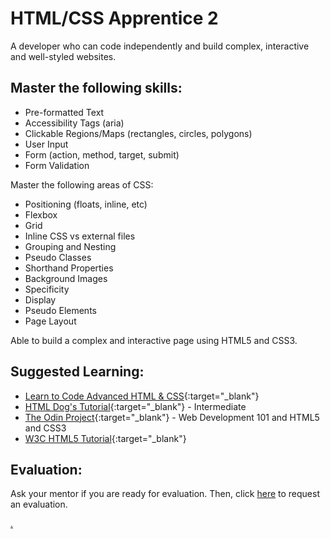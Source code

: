 # HTML/CSS Apprentice 2

A developer who can code independently and build complex, interactive and well-styled websites.

## Master the following skills:

* Pre-formatted Text
* Accessibility Tags (aria)
* Clickable Regions/Maps (rectangles, circles, polygons)
* User Input
* Form (action, method, target, submit)
* Form Validation

Master the following areas of CSS:

* Positioning (floats, inline, etc)
* Flexbox
* Grid
* Inline CSS vs external files
* Grouping and Nesting
* Pseudo Classes
* Shorthand Properties
* Background Images
* Specificity
* Display
* Pseudo Elements
* Page Layout

Able to build a complex and interactive page using HTML5 and CSS3.

## Suggested Learning: 
* [Learn to Code Advanced HTML & CSS](https://learn.shayhowe.com/advanced-html-css/){:target="_blank"}
* [HTML Dog's Tutorial](https://www.htmldog.com/guides/css/intermediate/){:target="_blank"} - Intermediate
* [The Odin Project](https://www.theodinproject.com/){:target="_blank"} - Web Development 101 and HTML5 and CSS3
* [W3C HTML5 Tutorial](http://www.w3schools.com/html/){:target="_blank"}

## Evaluation:

Ask your mentor if you are ready for evaluation. Then, click [here](https://codexacademy.io/mastery-eval-234234-5982?level=2&badge=7S3UMjXhQNqw7g484oBh-g) to request an evaluation.

[.](level-2)